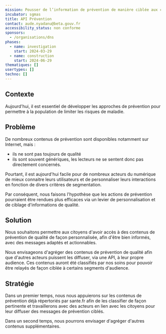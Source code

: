 ```yaml
---
mission: Pousser de l’information de prévention de manière ciblée aux citoyens et citoyennes pour limiter les risques de maladie
incubator: sgmas
title: API Prévention
contact: aude.nyadanu@beta.gouv.fr
accessibility_status: non conforme
sponsors:
  - /organisations/dns
phases:
  - name: investigation
    start: 2024-03-29
  - name: construction
    start: 2024-06-29
thematiques: []
usertypes: []
techno: []
---
```

## Contexte

Aujourd'hui, il est essentiel de développer les approches de prévention pour permettre à la population de limiter les risques de maladie.

## Problème

De nombreux contenus de prévention sont disponibles notamment sur Internet, mais :
- ils ne sont pas toujours de qualité
- ils sont souvent génériques, les lecteurs ne se sentent donc pas directement concernés.

Pourtant, il est aujourd'hui facile pour de nombreux acteurs du numérique de mieux connaitre leurs utilisateurs et de personnaliser leurs interactions en fonction de divers critères de segmentation.

Par conséquent, nous faisons l'hypothèse que les actions de prévention pourraient être rendues plus efficaces via un levier de personnalisation et de ciblage d'informations de qualité.

## Solution

Nous souhaitons permettre aux citoyens d'avoir accès à des contenus de prévention de qualité de façon personnalisée, afin d'être bien informés, avec des messages adaptés et actionnables.

Nous envisageons d'agréger des contenus de prévention de qualité afin que d'autres acteurs puissent les diffuser, via une API, à leur propre audience. Ces contenus auront été classifiés par nos soins pour pouvoir être relayés de façon ciblée à certains segments d'audience.

## Stratégie

Dans un premier temps, nous nous appuierons sur les contenus de prévention déjà répertoriés par sante.fr afin de les classifier de façon pertinente et travaillerons avec des acteurs en lien avec les citoyens pour leur diffuser des messages de prévention ciblés.

Dans un second temps, nous pourrons envisager d'agréger d'autres contenus supplémentaires.
